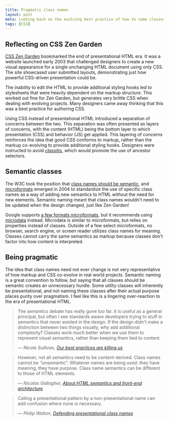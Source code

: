 ```yaml
---
title: Pragmatic class names
layout: post
meta: Looking back on the evolving best practice of how to name classes
tags: [CSS]
---
```


## Reflecting on CSS Zen Garden

[CSS Zen Garden](http://www.csszengarden.com/) bookmarked the end of presentational HTML era. It was a website launched early 2003 that challenged designers to create a new visual appearance for a single unchanging HTML document using only CSS.  The site showcased user submitted layouts, demonstrating just how powerful CSS-driven presentation could be.

The inability to edit the HTML to provide additional styling hooks led to stylesheets that were heavily dependent on the markup structure. This worked out fine for Zen Garden, but generates very brittle CSS when dealing with evolving projects.  Many designers came away thinking that this was a best practice for authoring CSS.

Using CSS instead of presentational HTML introduced a separation of concerns between the two.  This separation was often presented as layers of concerns, with the content (HTML) being the bottom layer to which presentation (CSS) and behavior (JS) get applied.  This layering of concerns reinforces the idea that good CSS conforms to markup, rather than the markup co-evolving to provide additional styling hooks. Designers were instructed to avoid <em>[classitis](http://books.google.com/books?id=wUGTSdey6TwC&pg=PA184&lpg=PA184&dq=jeffrey+zeldman+classitis&source=bl&ots=bclYNIL3UW&sig=PBk96nV2mgiR4Ky4JxYdqvxCUzQ&hl=en&sa=X&ei=W-8XU4baB8HpoASazYCoDw&ved=0CDkQ6AEwAg#v=onepage&q=jeffrey%20zeldman%20classitis&f=false)</em>, which would promote the use of ancestor selectors.


## Semantic classes

The W3C took the position that [class names should be semantic](http://www.w3.org/QA/Tips/goodclassnames), and [microformats](http://en.wikipedia.org/wiki/Microformat) emerged in 2004 to standardize the use of specific class names as a way of adding new semantics to HTML without the need for new elements.  Semantic naming meant that class names wouldn't need to be updated when the design changed, just like Zen Garden!

Google supports [a few formats microformats](http://microformats.org/wiki/google-search), but it recommends using [microdata](http://schema.org/) instead.  Microdata is similar to microformats, but relies on properties instead of classes. Outside of a few select microformats, no browser, search engine, or screen reader utilizes class names for meaning.  Classes cannot carry the same semantics as markup because classes don't factor into how content is interpreted. 

## Being pragmatic

The idea that class names need not ever change is not very representative of how markup and CSS co-evolve in real world projects. Semantic naming is a great convention to follow, but saying that all classes should be semantic creates an unnecessary hurdle.  Some utility classes will inherently be presentational, and not naming these classes after their actual purpose places purity over pragmatism.  I feel like this is a lingering over-reaction to the era of presentational HTML.

<blockquote>
	<p>The semantics debate has really gone too far. It is useful as a general principal, but often I see standards aware developers trying to stuff in semantics that never existed in the design. If the design didn't make a distinction between two things visually, why add additional complexity? Classes work much better when we use them to represent visual semantics, rather than keeping them tied to content.</p>
	<footer><cite>— Nicole Sullivan, <a href='http://www.stubbornella.org/content/2011/04/28/our-best-practices-are-killing-us/'>Our best practices are killing us</a></cite></footer>
</blockquote>

<blockquote>
	<p>However, not all semantics need to be content-derived. Class names cannot be “unsemantic”. Whatever names are being used: they have meaning, they have purpose. Class name semantics can be different to those of HTML elements.</p>
	<footer><cite>— Nicolas Gallagher, <a href='http://nicolasgallagher.com/about-html-semantics-front-end-architecture/'>About HTML semantics and front-end architecture</a></cite></footer>
</blockquote>

<blockquote>
	<p>Calling a presentational pattern by a non-presentational name can add confusion where none is necessary.</p>
	<footer><cite>— Philip Walton, <a href='http://tympanus.net/codrops/2013/01/22/defending-presentational-class-names/'>Defending presentational class names</a></footer>
</blockquote>
